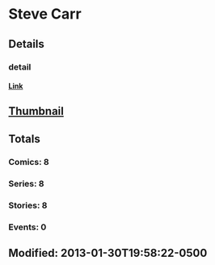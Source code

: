 # Steve  Carr 
## Details
### detail
#### [Link](http://marvel.com/comics/creators/4794/steve_carr?utm_campaign=apiRef&utm_source=225578a89fc76f3d20fbffda5d17a88d)
## [Thumbnail](http://i.annihil.us/u/prod/marvel/i/mg/b/40/image_not_available.jpg)
## Totals
### Comics: 8
### Series: 8
### Stories: 8
### Events: 0
## Modified: 2013-01-30T19:58:22-0500